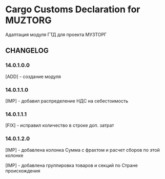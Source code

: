 # Cargo Customs Declaration for MUZTORG

Адаптация модуля ГТД для проекта МУЗТОРГ

## CHANGELOG

### 14.0.1.0.0

[ADD] - создание модуля

### 14.0.1.1.0

[IMP] - добавил распределение НДС на себестоимость

### 14.0.1.1.1

[FIX] - исправил количество в строке доп. затрат

### 14.0.1.2.0

[IMP] - добавлена колонка Сумма с фрахтом и расчет сборов по этой колонке

[IMP] - добавлена группировка товаров и секций по Стране происхождения
